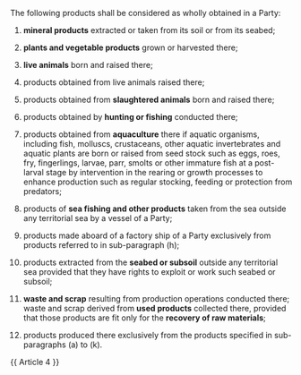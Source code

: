 The following products shall be considered as wholly obtained in a Party:

1. **mineral products** extracted or taken from its soil or from its seabed;

2. **plants and vegetable products** grown or harvested there;

3. **live animals** born and raised there;

4. products obtained from live animals raised there;

5. products obtained from **slaughtered animals** born and raised there;

6. products obtained by **hunting or fishing** conducted there;

7. products obtained from **aquaculture** there if aquatic organisms, including fish, molluscs, crustaceans, other aquatic invertebrates and aquatic plants are born or raised from seed stock such as eggs, roes, fry, fingerlings, larvae, parr, smolts or other immature fish at a post-larval stage by intervention in the rearing or growth processes to enhance production such as regular stocking, feeding or protection from predators;

8. products of **sea fishing and other products** taken from the sea outside any territorial sea by a vessel of a Party;

9. products made aboard of a factory ship of a Party exclusively from products referred to in sub-paragraph (h);

10. products extracted from the **seabed or subsoil** outside any territorial sea provided that they have rights to exploit or work such seabed or subsoil;

11. **waste and scrap** resulting from production operations conducted there; waste and scrap derived from **used products** collected there, provided that those products are fit only for the **recovery of raw materials**;

12. products produced there exclusively from the products specified in sub-paragraphs (a) to (k).

{{ Article 4 }}
